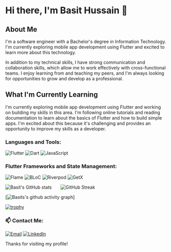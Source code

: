 # Hi there, I'm Basit Hussain 👋

## About Me
I'm a software engineer with a Bachelor's degree in Information Technology. I'm currently exploring mobile app development using Flutter and excited to learn more about this technology.

In addition to my technical skills, I have strong communication and collaboration skills, which allow me to work effectively with cross-functional teams. I enjoy learning from and teaching my peers, and I'm always looking for opportunities to grow and develop as a professional.

## What I'm Currently Learning
I'm currently exploring mobile app development using Flutter and working on building my skills in this area. I'm following online tutorials and reading documentation to learn about the basics of Flutter and how to build simple apps. I'm excited about this because it's challenging and provides an opportunity to improve my skills as a developer.

### Languages and Tools:
![Flutter](https://img.shields.io/badge/Flutter-02569B?style=flat-square&logo=flutter&logoColor=white)
![Dart](https://img.shields.io/badge/Dart-0175C2?style=flat-square&logo=dart&logoColor=white)
![JavaScript](https://img.shields.io/badge/JavaScript-F7DF1E?style=flat-square&logo=javascript&logoColor=black)

### Flutter Frameworks and State Management:
![Flame](https://img.shields.io/badge/Flame-EE1E46?style=flat-square&color=EE1E46)
![BLoC](https://img.shields.io/badge/BLoC-0091EA?style=flat-square&color=0091EA)
![Riverpod](https://img.shields.io/badge/Riverpod-42A5F5?style=flat-square&color=42A5F5)
![GetX](https://img.shields.io/badge/GetX-87CEEB?style=flat-square&color=87CEEB)


![Basit's GitHub stats](https://github-readme-stats.vercel.app/api?username=basit-h&show_icons=true&theme=gruvbox)  &nbsp;&nbsp; &nbsp;&nbsp;  ![GitHub Streak](https://github-readme-streak-stats.herokuapp.com/?user=basit-h&theme=gruvbox)

[![Basits's github activity graph](https://github-readme-activity-graph.vercel.app/graph?username=basit-h&theme=gruvbox)]

[![trophy](https://github-profile-trophy.vercel.app/?username=basit-h&theme=onedark)](https://github.com/ryo-ma/github-profile-trophy)

### 📫 Contact Me:
[![Email](https://img.shields.io/badge/Email-D14836?style=flat-square&logo=gmail&logoColor=white)](mailto:basit.hussain47@gmail.com)
[![LinkedIn](https://img.shields.io/badge/LinkedIn-0077B5?style=flat-square&logo=linkedin&logoColor=white)](https://www.linkedin.com/in/basit-hussain-/)


Thanks for visiting my profile!
